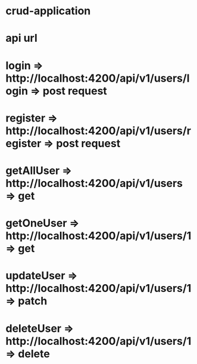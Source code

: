 # crud-application
# api url 

# login => http://localhost:4200/api/v1/users/login => post request
# register => http://localhost:4200/api/v1/users/register => post request

# getAllUser => http://localhost:4200/api/v1/users => get
# getOneUser => http://localhost:4200/api/v1/users/1 => get

# updateUser => http://localhost:4200/api/v1/users/1 => patch
# deleteUser => http://localhost:4200/api/v1/users/1 => delete

